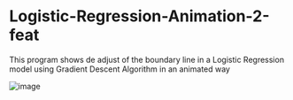 # Logistic-Regression-Animation-2-feat
This program shows de adjust of the boundary line in a Logistic Regression model using Gradient Descent Algorithm in an animated way

![image](https://user-images.githubusercontent.com/48939526/161564184-9453478e-44ab-4565-85be-ed433dac250b.png)
